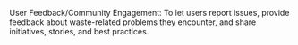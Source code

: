User Feedback/Community Engagement: To let users report issues, provide feedback about waste-related problems they encounter, and share initiatives, stories, and best practices.
